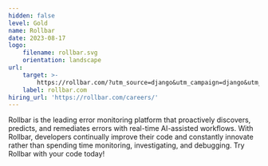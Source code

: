 ```yaml
---
hidden: false
level: Gold
name: Rollbar
date: 2023-08-17
logo:
    filename: rollbar.svg
    orientation: landscape
url:
    target: >-
        https://rollbar.com/?utm_source=django&utm_campaign=django&utm_medium=django
    label: rollbar.com
hiring_url: 'https://rollbar.com/careers/'
---
```

Rollbar is the leading error monitoring platform that proactively discovers, predicts, and remediates errors with real-time AI-assisted workflows. With Rollbar, developers continually improve their code and constantly innovate rather than spending time monitoring, investigating, and debugging. Try Rollbar with your code today!



